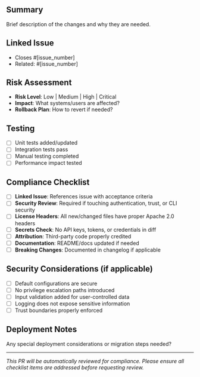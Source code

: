 ## Summary
Brief description of the changes and why they are needed.

## Linked Issue
- Closes #[issue_number]
- Related: #[issue_number]

## Risk Assessment
- **Risk Level**: Low | Medium | High | Critical
- **Impact**: What systems/users are affected?
- **Rollback Plan**: How to revert if needed?

## Testing
- [ ] Unit tests added/updated
- [ ] Integration tests pass
- [ ] Manual testing completed
- [ ] Performance impact tested

## Compliance Checklist
- [ ] **Linked Issue**: References issue with acceptance criteria
- [ ] **Security Review**: Required if touching authentication, trust, or CLI security
- [ ] **License Headers**: All new/changed files have proper Apache 2.0 headers
- [ ] **Secrets Check**: No API keys, tokens, or credentials in diff
- [ ] **Attribution**: Third-party code properly credited
- [ ] **Documentation**: README/docs updated if needed
- [ ] **Breaking Changes**: Documented in changelog if applicable

## Security Considerations (if applicable)
- [ ] Default configurations are secure
- [ ] No privilege escalation paths introduced
- [ ] Input validation added for user-controlled data
- [ ] Logging does not expose sensitive information
- [ ] Trust boundaries properly enforced

## Deployment Notes
Any special deployment considerations or migration steps needed?

---
*This PR will be automatically reviewed for compliance. Please ensure all checklist items are addressed before requesting review.*
